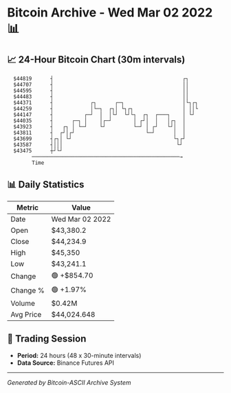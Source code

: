 # Bitcoin Archive - Wed Mar 02 2022 📊

## 📈 24-Hour Bitcoin Chart (30m intervals)

```
  $44819      ┤                                          ┌┐    
  $44707      ┤                                          ││    
  $44595      ┤                                          ││    
  $44483      ┤                                          ││    
  $44371      ┤            ┌┐      ┌─┐                   │└┐┌┐ 
  $44259      ┤            │└─┐  ┌┐│ └┐┌┐                │ ││└ 
  $44147      ┤          ┌─┘  │  │└┘  └┘└┐  ┌┐  ┌───┐    │ └┘  
  $44035      ┤      ┌─┐ │    │┌─┘       │ ┌┘│  │   │┌┐  │     
  $43923      ┤   ┌┐ │ └─┘    └┘         └─┘ │ ┌┘   └┘│  │     
  $43811      ┤  ┌┘│┌┘                       └─┘      │  │     
  $43699      ┤┌┐│ └┘                                 └┐┌┘     
  $43587      ┤│││                                     └┘      
  $43475      ┼┘└┘                                             
        ────────────────────────────────────────────────→
        Time
```

## 📊 Daily Statistics

| Metric | Value |
|--------|-------|
| Date | Wed Mar 02 2022 |
| Open | $43,380.2 |
| Close | $44,234.9 |
| High | $45,350 |
| Low | $43,241.1 |
| Change | 🟢 +$854.70 |
| Change % | 🟢 +1.97% |
| Volume | $0.42M |
| Avg Price | $44,024.648 |

## 📅 Trading Session

- **Period:** 24 hours (48 x 30-minute intervals)
- **Data Source:** Binance Futures API

---
*Generated by Bitcoin-ASCII Archive System*
